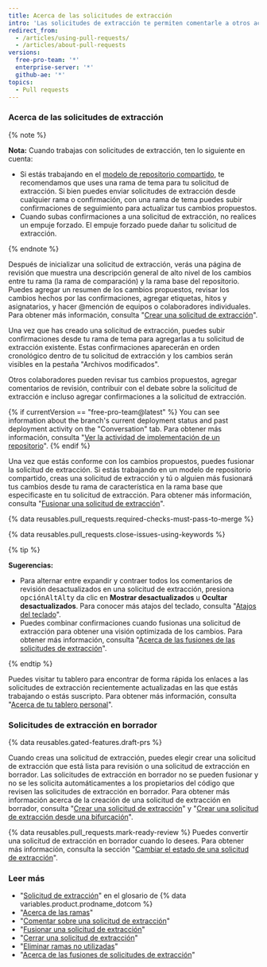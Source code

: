 ```yaml
---
title: Acerca de las solicitudes de extracción
intro: 'Las solicitudes de extracción te permiten comentarle a otros acerca de los cambios que has subido a una rama en un repositorio en {% data variables.product.product_name %}. Una vez que se abre una solicitud de extracción, puedes debatir y revisar los posibles cambios con los colaboradores y agregar confirmaciones de seguimientos antes de que tus cambios se fusionen en la rama base.'
redirect_from:
  - /articles/using-pull-requests/
  - /articles/about-pull-requests
versions:
  free-pro-team: '*'
  enterprise-server: '*'
  github-ae: '*'
topics:
  - Pull requests
---
```


### Acerca de las solicitudes de extracción

{% note %}

**Nota:** Cuando trabajas con solicitudes de extracción, ten lo siguiente en cuenta:
* Si estás trabajando en el [modelo de repositorio compartido](/articles/about-collaborative-development-models), te recomendamos que uses una rama de tema para tu solicitud de extracción. Si bien puedes enviar solicitudes de extracción desde cualquier rama o confirmación, con una rama de tema puedes subir confirmaciones de seguimiento para actualizar tus cambios propuestos.
* Cuando subas confirmaciones a una solicitud de extracción, no realices un empuje forzado. El empuje forzado puede dañar tu solicitud de extracción.

{% endnote %}

Después de inicializar una solicitud de extracción, verás una página de revisión que muestra una descripción general de alto nivel de los cambios entre tu rama (la rama de comparación) y la rama base del repositorio. Puedes agregar un resumen de los cambios propuestos, revisar los cambios hechos por las confirmaciones, agregar etiquetas, hitos y asignatarios, y hacer @mención de equipos o colaboradores individuales. Para obtener más información, consulta "[Crear una solicitud de extracción](/articles/creating-a-pull-request)".

Una vez que has creado una solicitud de extracción, puedes subir confirmaciones desde tu rama de tema para agregarlas a tu solicitud de extracción existente. Estas confirmaciones aparecerán en orden cronológico dentro de tu solicitud de extracción y los cambios serán visibles en la pestaña "Archivos modificados".

Otros colaboradores pueden revisar tus cambios propuestos, agregar comentarios de revisión, contribuir con el debate sobre la solicitud de extracción e incluso agregar confirmaciones a la solicitud de extracción.

{% if currentVersion == "free-pro-team@latest" %}
You can see information about the branch's current deployment status and past deployment activity on the "Conversation" tab. Para obtener más información, consulta "[Ver la actividad de implementación de un repositorio](/articles/viewing-deployment-activity-for-your-repository)".
{% endif %}

Una vez que estás conforme con los cambios propuestos, puedes fusionar la solicitud de extracción. Si estás trabajando en un modelo de repositorio compartido, creas una solicitud de extracción y tú o alguien más fusionará tus cambios desde tu rama de característica en la rama base que especificaste en tu solicitud de extracción. Para obtener más información, consulta "[Fusionar una solicitud de extracción](/articles/merging-a-pull-request)".

{% data reusables.pull_requests.required-checks-must-pass-to-merge %}

{% data reusables.pull_requests.close-issues-using-keywords %}

{% tip %}

**Sugerencias:**
- Para alternar entre expandir y contraer todos los comentarios de revisión desactualizados en una solicitud de extracción, presiona <span class="platform-mac"><kbd>opción</kbd></span><span class="platform-linux"><kbd>Alt</kbd></span><span class="platform-windows"><kbd>Alt</kbd></span>y da clic en **Mostrar desactualizados** u **Ocultar desactualizados**. Para conocer más atajos del teclado, consulta "[Atajos del teclado](/articles/keyboard-shortcuts/)".
- Puedes combinar confirmaciones cuando fusionas una solicitud de extracción para obtener una visión optimizada de los cambios. Para obtener más información, consulta "[Acerca de las fusiones de las solicitudes de extracción](/articles/about-pull-request-merges)".

{% endtip %}

Puedes visitar tu tablero para encontrar de forma rápida los enlaces a las solicitudes de extracción recientemente actualizadas en las que estás trabajando o estás suscripto. Para obtener más información, consulta "[Acerca de tu tablero personal](/articles/about-your-personal-dashboard)".

### Solicitudes de extracción en borrador

{% data reusables.gated-features.draft-prs %}

Cuando creas una solicitud de extracción, puedes elegir crear una solicitud de extracción que está lista para revisión o una solicitud de extracción en borrador. Las solicitudes de extracción en borrador no se pueden fusionar y no se les solicita automáticamentes a los propietarios del código que revisen las solicitudes de extracción en borrador. Para obtener más información acerca de la creación de una solicitud de extracción en borrador, consulta "[Crear una solicitud de extracción](/articles/creating-a-pull-request)" y "[Crear una solicitud de extracción desde una bifurcación](/articles/creating-a-pull-request-from-a-fork)".

{% data reusables.pull_requests.mark-ready-review %} Puedes convertir una solicitud de extracción en borrador cuando lo desees. Para obtener más información, consulta la sección "[Cambiar el estado de una solicitud de extracción](/articles/changing-the-stage-of-a-pull-request)".

### Leer más

- "[Solicitud de extracción](/articles/github-glossary/#pull-request)" en el glosario de {% data variables.product.prodname_dotcom %}
- "[Acerca de las ramas](/articles/about-branches)"
- "[Comentar sobre una solicitud de extracción](/articles/commenting-on-a-pull-request)"
- "[Fusionar una solicitud de extracción](/articles/merging-a-pull-request)"
- "[Cerrar una solicitud de extracción](/articles/closing-a-pull-request)"
- "[Eliminar ramas no utilizadas](/articles/deleting-unused-branches)"
- "[Acerca de las fusiones de solicitudes de extracción](/articles/about-pull-request-merges/)"
